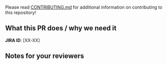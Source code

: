 <!--
  !!!! README !!!! Please fill this out.

  Please follow conventional commit naming conventions:

  https://www.conventionalcommits.org/en/v1.0.0/#summary
-->

Please read [CONTRIBUTING.md](CONTRIBUTING.md) for additional information on contributing to this repository!

<!-- A short description of what your PR does and what it solves. -->
## What this PR does / why we need it


<!-- <<Stencil::Block(jiraPrefix)>> -->

**JIRA ID**: [XX-XX]

<!-- <</Stencil::Block>> -->

<!-- Notes that may be helpful for anyone reviewing this PR -->
## Notes for your reviewers

<!-- <<Stencil::Block(custom)>> -->

<!-- <</Stencil::Block>> -->
